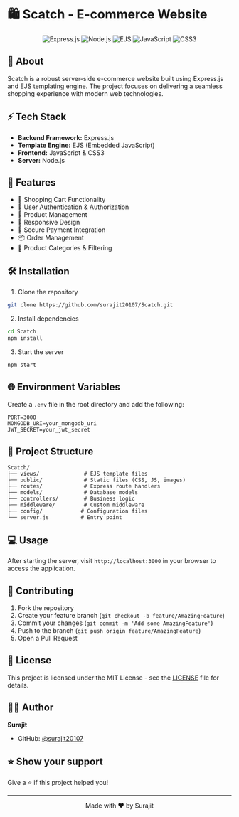 # 🛍️ Scatch - E-commerce Website

<div align="center">
  <img src="https://img.shields.io/badge/Express.js-404D59?style=for-the-badge&logo=express" alt="Express.js"/>
  <img src="https://img.shields.io/badge/Node.js-43853D?style=for-the-badge&logo=node.js&logoColor=white" alt="Node.js"/>
  <img src="https://img.shields.io/badge/EJS-B4CA65?style=for-the-badge&logo=ejs&logoColor=white" alt="EJS"/>
  <img src="https://img.shields.io/badge/JavaScript-F7DF1E?style=for-the-badge&logo=javascript&logoColor=black" alt="JavaScript"/>
  <img src="https://img.shields.io/badge/CSS3-1572B6?style=for-the-badge&logo=css3&logoColor=white" alt="CSS3"/>
</div>

## 📖 About

Scatch is a robust server-side e-commerce website built using Express.js and EJS templating engine. The project focuses on delivering a seamless shopping experience with modern web technologies.

## ⚡ Tech Stack

- **Backend Framework:** Express.js
- **Template Engine:** EJS (Embedded JavaScript)
- **Frontend:** JavaScript & CSS3
- **Server:** Node.js

## 🚀 Features

- 🛒 Shopping Cart Functionality
- 👤 User Authentication & Authorization
- 🏪 Product Management
- 📱 Responsive Design
- 🔐 Secure Payment Integration
- 📦 Order Management
- 🎯 Product Categories & Filtering

## 🛠️ Installation

1. Clone the repository
```bash
git clone https://github.com/surajit20107/Scatch.git
```

2. Install dependencies
```bash
cd Scatch
npm install
```

3. Start the server
```bash
npm start
```

## 🌐 Environment Variables

Create a `.env` file in the root directory and add the following:

```env
PORT=3000
MONGODB_URI=your_mongodb_uri
JWT_SECRET=your_jwt_secret
```

## 📁 Project Structure

```
Scatch/
├── views/              # EJS template files
├── public/             # Static files (CSS, JS, images)
├── routes/             # Express route handlers
├── models/             # Database models
├── controllers/        # Business logic
├── middleware/         # Custom middleware
├── config/            # Configuration files
└── server.js          # Entry point
```

## 💻 Usage

After starting the server, visit `http://localhost:3000` in your browser to access the application.

## 🤝 Contributing

1. Fork the repository
2. Create your feature branch (`git checkout -b feature/AmazingFeature`)
3. Commit your changes (`git commit -m 'Add some AmazingFeature'`)
4. Push to the branch (`git push origin feature/AmazingFeature`)
5. Open a Pull Request

## 📝 License

This project is licensed under the MIT License - see the [LICENSE](LICENSE) file for details.

## 👨‍💻 Author

**Surajit**
- GitHub: [@surajit20107](https://github.com/surajit20107)

## ⭐ Show your support

Give a ⭐️ if this project helped you!

---

<div align="center">
Made with ❤️ by Surajit
</div>
